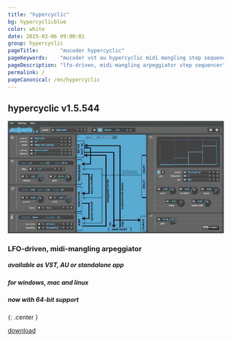 ```yaml
---
title: "hypercyclic"
bg: hypercyclicblue
color: white
date: 2015-03-06 09:00:01
group: hypercyclic
pageTitle:       "mucoder hypercyclic"
pageKeywords:    "mucoder vst au hypercyclic midi mangling step sequencer plugin instrument lfo"
pageDescription: "lfo-driven, midi-mangling arpeggiator step sequencer"
permalink: /
pageCanonical: /en/hypercyclic
---
```


## hypercyclic v1.5.544

![hypercyclic](/img/hypercyclic.jpg)

### LFO-driven, midi-mangling arpeggiator

##### available as VST, AU or standalone app

##### for windows, mac and linux

##### now with 64-bit support

{: .center }
<div>
<p></p>
<p><a class="large-button button-primary" href="#download">download</a></p>
</div>
